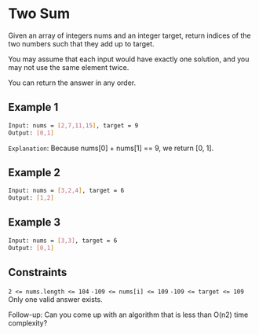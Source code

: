 # Two Sum

Given an array of integers nums and an integer target, return indices of the two numbers such that they add up to target.

You may assume that each input would have exactly one solution, and you may not use the same element twice.

You can return the answer in any order.

## Example 1

```bash
Input: nums = [2,7,11,15], target = 9
Output: [0,1]
```

`Explanation`: Because nums[0] + nums[1] == 9, we return [0, 1].

## Example 2

```bash
Input: nums = [3,2,4], target = 6
Output: [1,2]
```

## Example 3

```bash
Input: nums = [3,3], target = 6
Output: [0,1]
```

## Constraints

`2 <= nums.length <= 104`
`-109 <= nums[i] <= 109`
`-109 <= target <= 109`
Only one valid answer exists.

Follow-up: Can you come up with an algorithm that is less than O(n2) time complexity?
